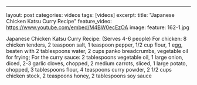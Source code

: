---
layout: post
categories: videos
tags: [videos]
excerpt: 
title: "Japanese Chicken Katsu Curry Recipe"
feature_video: https://www.youtube.com/embed/M4BW0ecEzOA
image:
    feature: 162-1.jpg

Japanese Chicken Katsu Curry Recipe: (Serves 4-6 people) For chicken: 8 chicken tenders, 2 teaspoon salt, 1 teaspoon pepper, 1/2 cup flour, 1 egg, beaten with  2 tablespoons water, 2 cups panko breadcrumbs, vegetable oil for frying; For the curry sauce: 2 tablespoons vegetable oil, 1 large onion, diced, 2-3 garlic cloves, chopped, 2 medium carrots, sliced, 1 large potato, chopped, 3 tablespoons flour, 4 teaspoons curry powder, 2 1/2 cups chicken stock, 2 teaspoons honey, 2 tablespoons soy sauce
